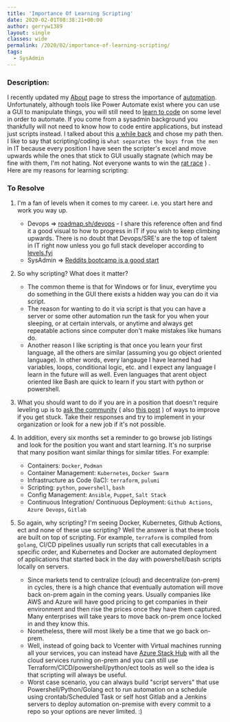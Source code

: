 ```yaml
---
title: 'Importance Of Learning Scripting'
date: 2020-02-01T08:38:21+00:00
author: gerryw1389
layout: single
classes: wide
permalink: /2020/02/importance-of-learning-scripting/
tags:
  - SysAdmin
---
```

<!--more-->

### Description:

I recently updated my [About](https://automationadmin.com/about/) page to stress the importance of [automation](https://www.reddit.com/r/sysadmin/comments/cdlar7/psa_still_not_automating_still_at_risk/). Unfortunately, although tools like Power Automate exist where you can use a GUI to manipulate things, you will still need to [learn to code](https://www.bloomberg.com/graphics/2015-paul-ford-what-is-code/) on some level in order to automate. If you come from a sysadmin background you thankfully will not need to know how to code entire applications, but instead just scripts instead. I talked about this [a while back](https://automationadmin.com/2016/05/scripting-overview/) and chose my path then. I like to say that scripting/coding is `what separates the boys from the men` in IT because every position I have seen the scripter's excel and move upwards while the ones that stick to GUI usually stagnate (which may be fine with them, I'm not hating. Not everyone wants to win the [rat race](https://en.wikipedia.org/wiki/Rat_race) ) . Here are my reasons for learning scripting:

### To Resolve

1. I'm a fan of levels when it comes to my career. i.e. you start here and work you way up.

   - Devops => [roadmap.sh/devops](https://roadmap.sh/devops) - I share this reference often and find it a good visual to how to progress in IT if you wish to keep climbing upwards. There is no doubt that Devops/SRE's are the top of talent in IT right now unless you go full stack developer according to [levels.fyi](https://www.levels.fyi/Salaries/Software-Engineer/Site-Reliability/)
   - SysAdmin => [Reddits bootcamp is a good start](https://www.reddit.com/r/sysadmin/wiki/bootcamp/)

1. So why scripting? What does it matter?

   - The common theme is that for Windows or for linux, everytime you do something in the GUI there exists a hidden way you can do it via script.
   - The reason for wanting to do it via script is that you can have a server or some other automation run the task for you when your sleeping, or at certain intervals, or anytime and always get repeatable actions since computer don't make mistakes like humans do.
   - Another reason I like scripting is that once you learn your first language, all the others are similar (assuming you go object oriented language). In other words, every langauge I have learned had variables, loops, conditional logic, etc. and I expect any language I learn in the future will as well. Even languages that arent object oriented like Bash are quick to learn if you start with python or powershell.

1. What you should want to do if you are in a position that doesn't require leveling up is to [ask the community](https://www.reddit.com/r/sysadmin/comments/e0texd/im_feeling_like_a_dinosaur/) ( also [this post](https://www.reddit.com/r/devops/comments/euyzk6/how_to_move_to_using_infrastructure_as_code/) ) of ways to improve if you get stuck. Take their responses and try to implement in your organization or look for a new job if it's not possible.

1. In addition, every six months set a reminder to go browse job listings and look for the position you want and start learning. It's no surprise that many position want similar things for similar titles. For example:

   - Containers: `Docker`, `Podman`
   - Container Management: `Kubernetes`, `Docker Swarm`
   - Infrastructure as Code (IaC): `terraform`, `pulumi`
   - Scripting: `python`, `powershell`, `bash`
   - Config Management: `Ansible`, `Puppet`, `Salt Stack`
   - Continuous Integration/ Continuous Deployment: `Github Actions`, `Azure Devops`, `Gitlab`

1. So again, why scripting? I'm seeing Docker, Kubernetes, Github Actions, ect and none of these use scripting? Well the answer is that these tools are built on top of scripting. For example, `terraform` is compiled from `golang`, CI/CD pipelines usually run scripts that call executables in a specific order, and Kubernetes and Docker are automated deployment of applications that started back in the day with powershell/bash scripts locally on servers.

   - Since markets tend to centralize (cloud) and decentralize (on-prem) in cycles, there is a high chance that eventually automation will move back on-prem again in the coming years. Usually companies like AWS and Azure will have good pricing to get companies in their environment and then rise the prices once they have them captured. Many enterprises will take years to move back on-prem once locked in and they know this.
   - Nonetheless, there will most likely be a time that we go back on-prem.
   - Well, instead of going back to Vcenter with Virtual machines running all your services, you can instead have [Azure Stack Hub](https://azure.microsoft.com/en-us/products/azure-stack/hub/#overview) with all the cloud services running on-prem and you can still use Terraform/CICD/powershell/python/ect tools as well so the idea is that scripting will always be useful.
   - Worst case scenario, you can always build "script servers" that use Powershell/Python/Golang ect to run automation on a schedule using crontab/Scheduled Task or self host Gitlab and a Jenkins servers to deploy automation on-premise with every commit to a repo so your options are never limited. :)